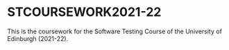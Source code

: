 # STCOURSEWORK2021-22

This is the coursework for the Software Testing Course of the University of Edinburgh (2021-22).

